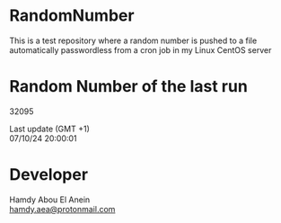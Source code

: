 # RandomNumber    
This is a test repository where a random number is pushed to a file automatically passwordless from a cron job in my Linux CentOS server    
# Random Number of the last run   
32095
      
Last update (GMT +1)    
07/10/24 20:00:01
# Developer    
Hamdy Abou El Anein   
hamdy.aea@protonmail.com
